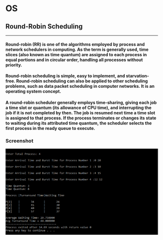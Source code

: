 # OS

## Round-Robin Scheduling
---

#### Round-robin (RR) is one of the algorithms employed by process and network schedulers in computing. As the term is generally used, time slices (also known as time quantum) are assigned to each process in equal portions and in circular order, handling all processes without priority. 

#### Round-robin scheduling is simple, easy to implement, and starvation-free. Round-robin scheduling can also be applied to other scheduling problems, such as data packet scheduling in computer networks. It is an operating system concept. 

#### A round-robin scheduler generally employs time-sharing, giving each job a time slot or quantum (its allowance of CPU time), and interrupting the job if it is not completed by then. The job is resumed next time a time slot is assigned to that process. If the process terminates or changes its state to waiting during its attributed time quantum, the scheduler selects the first process in the ready queue to execute. 


### Screenshot <br>
![Markdown Logo](image.png)
